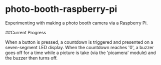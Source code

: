 photo-booth-raspberry-pi
========================

Experimenting with making a photo booth camera via a Raspberry Pi.

##Current Progress

When a button is pressed, a countdown is triggered and presented on a seven-segment LED display.
When the countdown reaches '0', a buzzer goes off for a time while a picture is take (via the
'picamera' module) and the buzzer then turns off. 
